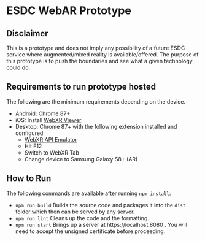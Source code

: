 # ESDC WebAR Prototype

## Disclaimer
This is a prototype and does not imply any possibility of a future ESDC service where augmented/mixed reality is
available/offered. The purpose of this prototype is to push the boundaries and see what a given technology could
do.

## Requirements to run prototype hosted
The following are the minimum requirements depending on the device.
- Android: Chrome 87+
- iOS: Install [WebXR Viewer][1]
- Desktop: Chrome 87+ with the following extension installed and configured
    - [WebXR API Emulator][2]
    - Hit F12
    - Switch to WebXR Tab
    - Change device to Samsung Galaxy S8+ (AR)


## How to Run

The following commands are available after running ```npm install```:

- ```npm run build```
Builds the source code and packages it into the ```dist``` folder which then can be served by any server.
- ```npm run lint```
Cleans up the code and the formatting.
- ```npm run start```
Brings up a server at https://localhost:8080 . You will need to accept the unsigned certificate before proceeding.

[1]: https://apps.apple.com/us/app/webxr-viewer/id1295998056
[2]: https://chrome.google.com/webstore/detail/webxr-api-emulator/mjddjgeghkdijejnciaefnkjmkafnnje?hl=en